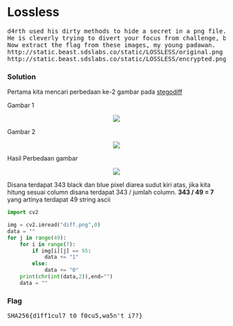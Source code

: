 <h1><b>Lossless</b></h1>
<pre>
d4rth used his dirty methods to hide a secret in a png file. 
He is cleverly trying to divert your focus from challenge, but the force is strong with you. 
Now extract the flag from these images, my young padawan.
http://static.beast.sdslabs.co/static/LOSSLESS/original.png
http://static.beast.sdslabs.co/static/LOSSLESS/encrypted.png
</pre>
<h3><b>Solution</b></h3>
<p>Pertama kita mencari perbedaan ke-2 gambar pada <a href="https://futureboy.us/stegano/compinput.html">stegodiff</a></p>
<p> Gambar 1</p>
<p align="center">
  <img src="https://github.com/enomarozi/BackdoorCTF_Writeup/blob/master/Images/original.png">
</p>
<p> Gambar 2</p>
<p align="center">
  <img src="https://github.com/enomarozi/BackdoorCTF_Writeup/blob/master/Images/encrypted.png">
</p>
<p> Hasil Perbedaan gambar</p>
<p align="center">
  <img src="https://github.com/enomarozi/BackdoorCTF_Writeup/blob/master/Images/diff.png">
</p>
<p>Disana terdapat 343 black dan blue pixel diarea sudut kiri atas, jika kita hitung sesuai column disana terdapat 343 / jumlah column.
<b>343 / 49 = 7</b> yang artinya terdapat 49 string ascii</p> 

```python
import cv2

img = cv2.imread("diff.png",0)
data = ""
for j in range(49):
    for i in range(7):
        if img[i][j] == 95:
            data += "1"
        else:
            data += "0"
    print(chr(int(data,2)),end="")
    data = ""
```
<h3><b>Flag</b></h3>
<pre>
SHA256{d1ff1cul7_t0_f0cu5,wa5n't_i7?}
</pre>

